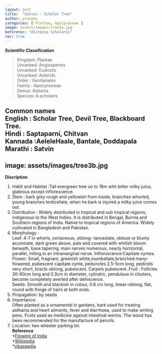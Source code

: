 ```yaml
---
layout: post
title:  "Satvin - Scholor Tree"
author: praveen
categories: [ Plantae, Apocynaceae ]
image: assets/images/tree3a.jpg
beforetoc: "Alstonia Scholaris"
toc: true
---
```


**Scientific Classification**  
>Kingdom:       Plantae  
>Unranked:     Angiosperms  
>Unranked:     Eudicots  
>Unranked:     Asterids  
>Order :           Gentianales  
>Family :          Apocynaceae  
>Genus:            Alstonia  
>Species:          A.scholaris  

**Common names**  
English  :  Scholar Tree, Devil Tree, Blackboard Tree.  
Hindi :      Saptaparni, Chitvan  
Kannada :AeleleHaale, Bantale, Doddapala  
Marathi :   Satvin
---
image: assets/images/tree3b.jpg
---

**Discription**
1. Habit and Habitat :Tall evergreen tree uo to 18m with bitter milky juice, glabrous except inflorescence. 
2. Stem : bark grey rough and yellowish from inside, branches whorled, young branches lenticellate, when he bark is injured a milky juice comes out.
3. Distribution : Widely distributed in tropical and sub tropical regions, indigenous to the West Indies. It is distributed in Bengal, Burma and Southern regions of India. Native to tropical regions of America. Widely cultivated in Bangladesh and Pakistan. 
4. Morphology :   
Leaf: 4-7 in whorls, coriaceous, oblong- lanceolate, obtuse or blunty acuminate, dark green above, pale and covered with whitish bloom beneath, base tapering, main nerves numerous, nearly horizontal, parallel, initing in an intramarginal nerve.
Infloroscence:Capitate cymes.   
Flower: Small, fragnant, greenish white,inumbellate,branched many-flowered, pubescent capitate cyme, peduncles 2.5-5cm long, pedicels very short, bracts oblong, pubescent. Carpels pubescent. 
Fruit : Follicles 30-60cm long and 0.3cm in diameter, cylindric, pendulous in clsuters, become completely averted after dehiscence.  
Seeds: Smooth and blackish in colour, 0.6 cm long, linear-oblong, flat, round with fringe of hairs at both ends.   
5. Propagation: by seeds  
6. Importance:  
Often planted as a ornamental in gardens, bark used for treating asthama and heart ailments, fever and diarrhoea, used to make writing pens. Fruits used as medicine against intestinal werms. The wood has been recommended for the manufacture of pencils. 
7.  Location: two wheeler parking lot.  
**Reference**  
*[Flowere of India](http://www.flowersofindia.net/catalog/slides/Scholar%20Tree.html)  
*[Wikipedia](https://en.m.wikipedia.org/wiki/Alstonia_scholaris)  
*[vikaspedia](www.vikaspedia.in/agriculture/crop-production/package-of-practices/medicinal-and-aromatics-plants/alstonia-scholaris)  


